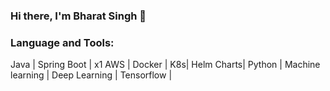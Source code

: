 ### Hi there, I'm Bharat Singh 👋


### Language and Tools:
Java | Spring Boot | x1 AWS | Docker | K8s| Helm Charts| Python | Machine learning | Deep Learning | Tensorflow | 
<!--
**everythingisdata/everythingisdata** is a ✨ _special_ ✨ repository because its `README.md` (this file) appears on your GitHub profile.

Here are some ideas to get you started:

- 🔭 I’m currently working on ...
- 🌱 I’m currently learning ...
- 👯 I’m looking to collaborate on ...
- 🤔 I’m looking for help with ...
- 💬 Ask me about ...
- 📫 How to reach me: ...
- 😄 Pronouns: ...
- ⚡ Fun fact: ...
-->
